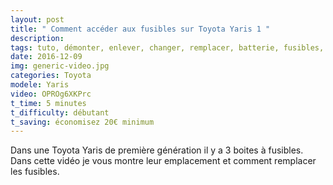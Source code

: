 ```yaml
---
layout: post
title: " Comment accéder aux fusibles sur Toyota Yaris 1 "
description: 
tags: tuto, démonter, enlever, changer, remplacer, batterie, fusibles, 60A, 120A, fusible d'alternateur, toyota, yaris, 1.5, TS
date: 2016-12-09 
img: generic-video.jpg
categories: Toyota
modele: Yaris
video: OPROg6XKPrc
t_time: 5 minutes
t_difficulty: débutant
t_saving: économisez 20€ minimum
---
```


Dans une Toyota Yaris de première génération il y a 3 boites à fusibles. Dans cette vidéo je vous montre leur emplacement et comment remplacer les fusibles.
